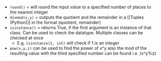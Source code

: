 - ``round()`` = will round the input value to a specified number of places to the nearest integer
- ``divmod(x,y)`` = outputs the quotient and the remainder in a [[Tuples (Python)]] in the format (quotient, remainder)
- ``isinstance()`` = returns True, if the first argument is an instance of that class. Can be used to check the datatype. Multiple classes can be checked at once
	- E.g. ``isinstance(1, int)`` will check if 1 is an integer
- ``pow(x,y,z)`` can be used to find the power of x^y also the mod of the resulting value with the third specified number can be found i.e. (x^y%z)

